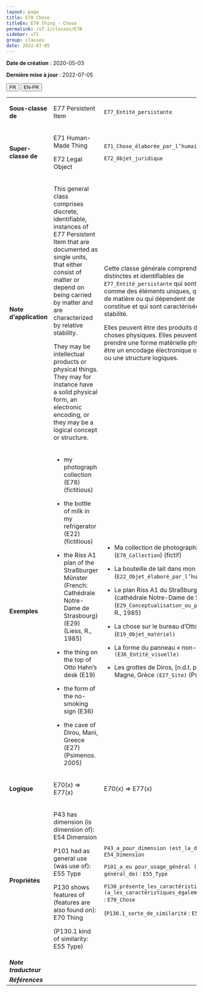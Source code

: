 ```yaml
---
layout: page
title: E70 Chose
titleEn: E70 Thing - Chose
permalink: /v7.1/classes/E70
sidebar: v71
group: classes
date: 2022-07-05
---
```


**Date de création** : 2020-05-03

**Dernière mise à jour** : 2022-07-05

<div class="lang-buttons">
  <button id="fr" class="activate">FR</button>
  <button id="en-fr">EN-FR</button>
</div>

<table>
				<tbody>
				<tr>
					<td><strong>Sous-classe de</strong></td>
					<td class="en"><p>E77 Persistent Item</p>
							</td>
						<td><p><code class="language-plaintext highlighter-rouge">E77_Entité_persistante</code></p>
							</td>
						</tr>
					<tr>
					<td><strong>Super-classe de</strong></td>
					<td class="en"><p>E71 Human-Made Thing</p>
							<p>E72 Legal Object</p>
							</td>
						<td><p><code class="language-plaintext highlighter-rouge">E71_Chose_élaborée_par_l’humain</code></p>
							<p><code class="language-plaintext highlighter-rouge">E72_Objet_juridique</code></p>
							</td>
						</tr>
					<tr>
					<td><strong>Note d’application</strong></td>
					<td class="en"><p>This general class comprises discrete, identifiable, instances of E77 Persistent Item that are documented as single units, that either consist of matter or depend on being carried by matter and are characterized by relative stability.</p>
							<p>They may be intellectual products or physical things. They may for instance have a solid physical form, an electronic encoding, or they may be a logical concept or structure.</p>
							</td>
						<td><p>Cette classe générale comprend les instances distinctes et identifiables de <code class="language-plaintext highlighter-rouge">E77_Entité_persistante</code> qui sont documentées comme des éléments uniques, qui sont constituées de matière ou qui dépendent de la matière qui les constitue et qui sont caractérisées par une certaine stabilité.</p>
							<p>Elles peuvent être des produits de l’intellect ou des choses physiques. Elles peuvent, par exemple, prendre une forme matérielle physique et solide, être un encodage électronique ou être un concept ou une structure logiques.</p>
							</td>
						</tr>
					<tr>
					<td><strong>Exemples</strong></td>
					<td class="en"><ul><li><p>my photograph collection (E78) (fictitious)</p>
							</li>
									<li><p>the bottle of milk in my refrigerator (E22) (fictitious)</p>
							</li>
										<li><p>the Riss A1 plan of the Straßburger Münster (French: Cathédrale Notre-Dame de Strasbourg) (E29) (Liess, R., 1985)</p>
							</li>
										<li><p>the thing on the top of Otto Hahn’s desk (E19)</p>
							</li>
										<li><p>the form of the no-smoking sign (E36)</p>
							</li>
										<li><p>the cave of Dirou, Mani, Greece (E27) (Psimenos. 2005)</p>
							</li></ul>
										</td>
						<td><ul><li><p>Ma collection de photographies (<code class="language-plaintext highlighter-rouge">E78_Collection</code>) (fictif)</p>
							</li>
									<li><p>La bouteille de lait dans mon réfrigérateur (<code class="language-plaintext highlighter-rouge">E22_Objet_élaboré_par_l’humain</code>) (fictif)</p>
							</li>
										<li><p>Le plan Riss A1 du Straßburger Münster (cathédrale Notre-Dame de Strasbourg) (<code class="language-plaintext highlighter-rouge">E29_Conceptualisation_ou_procédure</code>) (Liess, R., 1985)</p>
							</li>
										<li><p>La chose sur le bureau d’Otto Hahn (<code class="language-plaintext highlighter-rouge">E19_Objet_matériel)</code></p>
							</li>
										<li><p>La forme du panneau « non-fumeur» <code class="language-plaintext highlighter-rouge">(E36_Entité_visuelle)</code></p>
							</li>
										<li><p>Les grottes de Diros, [n.d.t. péninsule du] Magne, Grèce <code class="language-plaintext highlighter-rouge">(E27_Site)</code> (Psimenos, 2005)<code class="language-plaintext highlighter-rouge"></code></p>
							</li></ul>
										</td>
						</tr>
					<tr>
					<td><strong>Logique</strong></td>
					<td class="en"><p>E70(x) ⇒ E77(x)</p>
							</td>
						<td><p>E70(x) ⇒ E77(x)</p>
							</td>
						</tr>
					<tr>
					<td><strong>Propriétés</strong></td>
					<td class="en"><p>P43 has dimension (is dimension of): E54 Dimension</p>
							<p>P101 had as general use (was use of): E55 Type</p>
							<p>P130 shows features of (features are also found on): E70 Thing</p>
							<p>(P130.1 kind of similarity: E55 Type)</p>
							</td>
						<td><p><code class="language-plaintext highlighter-rouge">P43_a_pour_dimension (est_la_dimension_de)</code> : <code class="language-plaintext highlighter-rouge">E54_Dimension</code> </p>
							<p><code class="language-plaintext highlighter-rouge">P101_a_eu pour_usage_général (a_été_l'usage général_de)</code> : <code class="language-plaintext highlighter-rouge">E55_Type</code> </p>
							<p><code class="language-plaintext highlighter-rouge">P130_présente_les_caractéristiques_de (a_les_caractéristiques_également_présentes_sur)</code> : <code class="language-plaintext highlighter-rouge">E70_Chose</code> </p>
							<p>(<code class="language-plaintext highlighter-rouge">P130.1_sorte_de_similarité</code> : <code class="language-plaintext highlighter-rouge">E55_Type</code>)</p>
							</td>
						</tr>
					<tr>
					<td><strong><em>Note traducteur</em></strong></td>
					<td colspan="2"><p></p>
							</td>
						</tr>
					<tr>
					<td><strong><em>Références</em></strong></td>
					<td colspan="2"><p><em></em></p>
							</td>
						</tr>
					</tbody>
				</table>
				